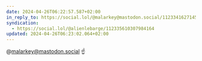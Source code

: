 ```yaml
---
date: 2024-04-26T06:22:57.587+02:00
in_reply_to: https://social.lol/@malarkey@mastodon.social/112334162714569054
syndication:
  - https://social.lol/@alienlebarge/112335610307984164
updated: 2024-04-26T06:23:02.064+02:00
---
```


@malarkey@mastodon.social ☝
